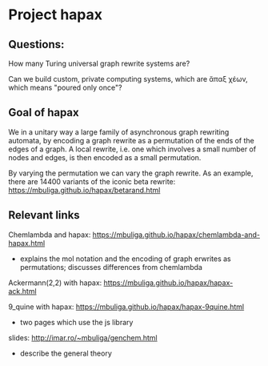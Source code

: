 # Project hapax

## Questions:

How many Turing universal graph rewrite systems are? 

Can we build custom, private computing systems, which are ἄπαξ χέων, which means "poured only once"?

## Goal of hapax

We in a unitary way a large family of asynchronous graph rewriting automata, by encoding a graph rewrite as a permutation of the ends of the edges of a graph. A local rewrite, i.e. one which involves a small number of nodes and edges, is then encoded as a small permutation. 

By varying the permutation we can vary the graph rewrite. As an example, there are 14400 variants of the iconic beta rewrite: 
https://mbuliga.github.io/hapax/betarand.html
 
 
 
 
## Relevant links

Chemlambda and hapax: https://mbuliga.github.io/hapax/chemlambda-and-hapax.html 

- explains the mol notation and the encoding of graph erwrites as permutations; discusses differences from chemlambda

Ackermann(2,2) with hapax: https://mbuliga.github.io/hapax/hapax-ack.html

9_quine with hapax: https://mbuliga.github.io/hapax/hapax-9quine.html

- two pages which use the js library

slides: http://imar.ro/~mbuliga/genchem.html

- describe the general theory 


